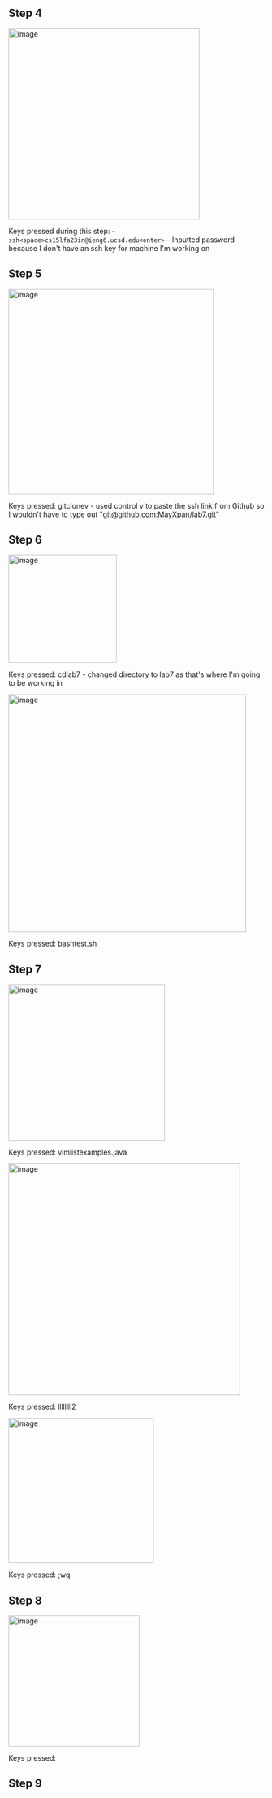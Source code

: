 ## Step 4
<img width="376" alt="image" src="https://github.com/MayXpan/cse-15l-labs/assets/130320757/75ab0736-e2f4-4daa-8481-fd95542335f6">

Keys pressed during this step:
    - ```ssh<space>cs15lfa23in@ieng6.ucsd.edu<enter>```
    - Inputted password because I don't have an ssh key for machine I'm working on <enter>

## Step 5
<img width="404" alt="image" src="https://github.com/MayXpan/cse-15l-labs/assets/130320757/a30e2528-f6e6-40e1-8573-b1e9150269bf">

Keys pressed:
    git<space>clone<space><Ctrl>v<enter>
    - used control v to paste the ssh link from Github so I wouldn't have to type out "git@github.com:MayXpan/lab7.git"

## Step 6
<img width="213" alt="image" src="https://github.com/MayXpan/cse-15l-labs/assets/130320757/bc4981c6-9389-4c68-9997-51b278192923">

Keys pressed:
    cd<space>lab7<enter>
    - changed directory to lab7 as that's where I'm going to be working in

<img width="468" alt="image" src="https://github.com/MayXpan/cse-15l-labs/assets/130320757/1cac4985-c526-4dd7-b7bd-89484e51f8bd">

Keys pressed:
    bash<space>test.sh

## Step 7
<img width="308" alt="image" src="https://github.com/MayXpan/cse-15l-labs/assets/130320757/79374ff7-4ec6-40fb-b200-a04c286c0b57">

Keys pressed:
    vim<space><shift>list<shift>examples.java<enter>

<img width="456" alt="image" src="https://github.com/MayXpan/cse-15l-labs/assets/130320757/c39b4885-8b04-4d77-9cd2-420d4b4d36ef">

Keys pressed:
    llllllli<backspace>2<esc>

<img width="286" alt="image" src="https://github.com/MayXpan/cse-15l-labs/assets/130320757/49cbf7cd-77c4-44d7-aaaf-91e9877368ce">

Keys pressed:
    <shift>;wq<enter>

## Step 8
<img width="258" alt="image" src="https://github.com/MayXpan/cse-15l-labs/assets/130320757/dbdce3d3-4979-41c8-a5d8-c1f6ff20329c">

Keys pressed:
    <up arrow key><up arrow key>

## Step 9
